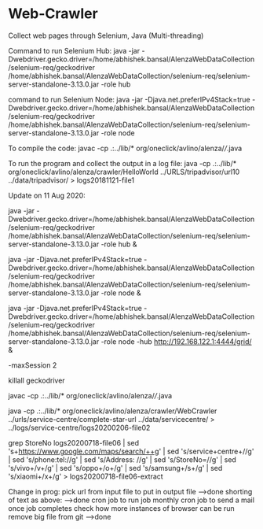 # Web-Crawler
Collect web pages through Selenium, Java (Multi-threading)

Command to run Selenium Hub:
java -jar  -Dwebdriver.gecko.driver=/home/abhishek.bansal/AlenzaWebDataCollection/selenium-req/geckodriver /home/abhishek.bansal/AlenzaWebDataCollection/selenium-req/selenium-server-standalone-3.13.0.jar -role hub

command to run Selenium Node:
java -jar -Djava.net.preferIPv4Stack=true -Dwebdriver.gecko.driver=/home/abhishek.bansal/AlenzaWebDataCollection/selenium-req/geckodriver /home/abhishek.bansal/AlenzaWebDataCollection/selenium-req/selenium-server-standalone-3.13.0.jar -role node

To compile the code:
javac -cp .:../lib/* org/oneclick/avlino/alenza/*/*.java

To run the program and collect the output in a log file:
java -cp .:../lib/* org/oneclick/avlino/alenza/crawler/HelloWorld ../URLS/tripadvisor/url10 ../data/tripadvisor/ > logs20181121-file1






Update on 11 Aug 2020:

java -jar -Dwebdriver.gecko.driver=/home/abhishek.bansal/AlenzaWebDataCollection/selenium-req/geckodriver /home/abhishek.bansal/AlenzaWebDataCollection/selenium-req/selenium-server-standalone-3.13.0.jar -role hub &

java -jar -Djava.net.preferIPv4Stack=true -Dwebdriver.gecko.driver=/home/abhishek.bansal/AlenzaWebDataCollection/selenium-req/geckodriver /home/abhishek.bansal/AlenzaWebDataCollection/selenium-req/selenium-server-standalone-3.13.0.jar -role node &

java -jar -Djava.net.preferIPv4Stack=true -Dwebdriver.gecko.driver=/home/abhishek.bansal/AlenzaWebDataCollection/selenium-req/geckodriver /home/abhishek.bansal/AlenzaWebDataCollection/selenium-req/selenium-server-standalone-3.13.0.jar -role node -hub http://192.168.122.1:4444/grid/ &

-maxSession 2

killall geckodriver

javac -cp .:../lib/* org/oneclick/avlino/alenza/*/*.java

java -cp .:../lib/* org/oneclick/avlino/alenza/crawler/WebCrawler ../urls/service-centre/complete-star-url ../data/servicecentre/ > ../logs/service-centre/logs20200206-file02


grep StoreNo logs20200718-file06 | sed 's+https://www.google.com/maps/search/++g' | sed 's/service+centre+//g' | sed 's/phone:tel://g' | sed 's/Address: //g' | sed 's/StoreNo=//g' | sed 's/vivo+/v+/g' | sed 's/oppo+/o+/g' | sed 's/samsung+/s+/g' | sed 's/xiaomi+/x+/g' > logs20200718-file06-extract


Change in prog:
pick url from input file to put in output file 			-->done
shorting of text as above: 								-->done
cron job to run job monthly
cron job to send a mail once job completes
check how more instances of browser can be run 
remove big file from git 								-->done

